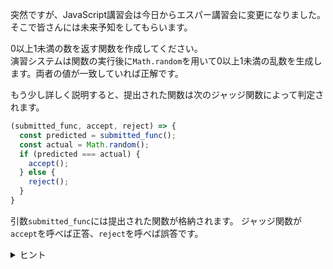 突然ですが、JavaScript講習会は今日からエスパー講習会に変更になりました。  
そこで皆さんには未来予知をしてもらいます。

0以上1未満の数を返す関数を作成してください。  
演習システムは関数の実行後に`Math.random`を用いて0以上1未満の乱数を生成します。両者の値が一致していれば正解です。

もう少し詳しく説明すると、提出された関数は次のジャッジ関数によって判定されます。
```js
(submitted_func, accept, reject) => {
  const predicted = submitted_func();
  const actual = Math.random();
  if (predicted === actual) {
    accept();
  } else {
    reject();
  }
}
```

引数`submitted_func`には提出された関数が格納されます。
ジャッジ関数が`accept`を呼べば正答、`reject`を呼べば誤答です。

<details>
<summary>ヒント</summary>

最初の文から察しがつくと思いますが、この問題は正攻法では解けません。`Math.random`の結果を予測するのは困難です。

しかし、この問題のジャッジ関数には脆弱性があるので、必ず正答になるようなコードを作成することができます。

</details>